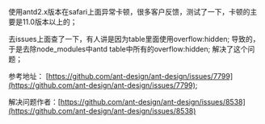 使用antd2.x版本在safari上面异常卡顿，很多客户反馈，测试了一下，卡顿的主要是11.0版本以上的；

去issues上面查了一下，有人讲是因为table里面使用overflow:hidden; 导致的，于是去除node\_modules中antd table中所有的overflow:hidden; 解决了这个问题；



参考地址： [https://github.com/ant-design/ant-design/issues/7799](https://github.com/ant-design/ant-design/issues/7799);

解决问题作者：[https://github.com/ant-design/ant-design/issues/8538](https://github.com/ant-design/ant-design/issues/8538)

